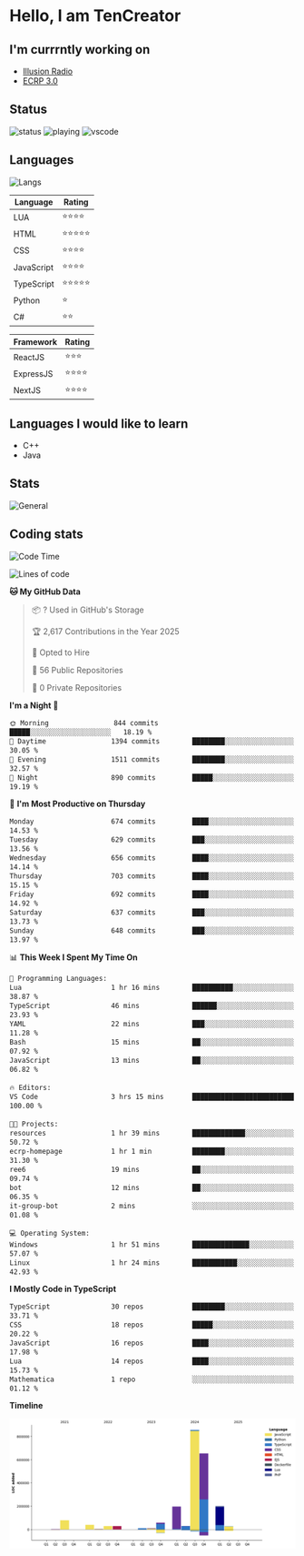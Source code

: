 # Hello, I am TenCreator

## I'm currrntly working on
- [Illusion Radio](https://illusionradio.co.uk/)
- [ECRP 3.0](http://github.com/Emerald-Coast-Roleplay/)

## Status
![status](https://api.statusbadges.me/badge/status/518334475038359555?simple=true&style=for-the-badge)
![playing](https://api.statusbadges.me/badge/playing/518334475038359555?style=for-the-badge)
![vscode](https://api.statusbadges.me/badge/vscode/518334475038359555?style=for-the-badge)

## Languages
![Langs](https://github-readme-stats.vercel.app/api/top-langs/?username=tencreator&layout=compact&theme=radical)


|Language|Rating|
|--------|------|
|LUA|⭐️⭐️⭐️⭐️|
|HTML|⭐️⭐️⭐️⭐️⭐️|
|CSS|⭐️⭐️⭐️⭐️|
|JavaScript|⭐️⭐️⭐️⭐️|
|TypeScript|⭐️⭐️⭐️⭐️⭐️|
|Python|⭐️|
|C#|⭐️⭐️ |

|Framework|Rating|
|--------|------|
|ReactJS|⭐️⭐️⭐|
|ExpressJS|⭐️⭐️⭐️⭐️|
|NextJS|⭐️⭐️⭐⭐️|

## Languages I would like to learn
- C++
- Java

## Stats
![General](https://github-readme-stats.vercel.app/api?username=tencreator&show_icons=true&theme=radical)

## Coding stats

<!--START_SECTION:waka-->
![Code Time](http://img.shields.io/badge/Code%20Time-548%20hrs%206%20mins-blue)

![Lines of code](https://img.shields.io/badge/From%20Hello%20World%20I%27ve%20Written-2.2%20million%20lines%20of%20code-blue)

**🐱 My GitHub Data** 

> 📦 ? Used in GitHub's Storage 
 > 
> 🏆 2,617 Contributions in the Year 2025
 > 
> 💼 Opted to Hire
 > 
> 📜 56 Public Repositories 
 > 
> 🔑 0 Private Repositories 
 > 
**I'm a Night 🦉** 

```text
🌞 Morning                844 commits         █████░░░░░░░░░░░░░░░░░░░░   18.19 % 
🌆 Daytime                1394 commits        ████████░░░░░░░░░░░░░░░░░   30.05 % 
🌃 Evening                1511 commits        ████████░░░░░░░░░░░░░░░░░   32.57 % 
🌙 Night                  890 commits         █████░░░░░░░░░░░░░░░░░░░░   19.19 % 
```
📅 **I'm Most Productive on Thursday** 

```text
Monday                   674 commits         ████░░░░░░░░░░░░░░░░░░░░░   14.53 % 
Tuesday                  629 commits         ███░░░░░░░░░░░░░░░░░░░░░░   13.56 % 
Wednesday                656 commits         ████░░░░░░░░░░░░░░░░░░░░░   14.14 % 
Thursday                 703 commits         ████░░░░░░░░░░░░░░░░░░░░░   15.15 % 
Friday                   692 commits         ████░░░░░░░░░░░░░░░░░░░░░   14.92 % 
Saturday                 637 commits         ███░░░░░░░░░░░░░░░░░░░░░░   13.73 % 
Sunday                   648 commits         ███░░░░░░░░░░░░░░░░░░░░░░   13.97 % 
```


📊 **This Week I Spent My Time On** 

```text
💬 Programming Languages: 
Lua                      1 hr 16 mins        ██████████░░░░░░░░░░░░░░░   38.87 % 
TypeScript               46 mins             ██████░░░░░░░░░░░░░░░░░░░   23.93 % 
YAML                     22 mins             ███░░░░░░░░░░░░░░░░░░░░░░   11.28 % 
Bash                     15 mins             ██░░░░░░░░░░░░░░░░░░░░░░░   07.92 % 
JavaScript               13 mins             ██░░░░░░░░░░░░░░░░░░░░░░░   06.82 % 

🔥 Editors: 
VS Code                  3 hrs 15 mins       █████████████████████████   100.00 % 

🐱‍💻 Projects: 
resources                1 hr 39 mins        █████████████░░░░░░░░░░░░   50.72 % 
ecrp-homepage            1 hr 1 min          ████████░░░░░░░░░░░░░░░░░   31.30 % 
ree6                     19 mins             ██░░░░░░░░░░░░░░░░░░░░░░░   09.74 % 
bot                      12 mins             ██░░░░░░░░░░░░░░░░░░░░░░░   06.35 % 
it-group-bot             2 mins              ░░░░░░░░░░░░░░░░░░░░░░░░░   01.08 % 

💻 Operating System: 
Windows                  1 hr 51 mins        ██████████████░░░░░░░░░░░   57.07 % 
Linux                    1 hr 24 mins        ███████████░░░░░░░░░░░░░░   42.93 % 
```

**I Mostly Code in TypeScript** 

```text
TypeScript               30 repos            ████████░░░░░░░░░░░░░░░░░   33.71 % 
CSS                      18 repos            █████░░░░░░░░░░░░░░░░░░░░   20.22 % 
JavaScript               16 repos            ████░░░░░░░░░░░░░░░░░░░░░   17.98 % 
Lua                      14 repos            ████░░░░░░░░░░░░░░░░░░░░░   15.73 % 
Mathematica              1 repo              ░░░░░░░░░░░░░░░░░░░░░░░░░   01.12 % 
```



**Timeline**

![Lines of Code chart](https://raw.githubusercontent.com/tencreator/tencreator/main/assets/bar_graph.png)


<!--END_SECTION:waka-->
